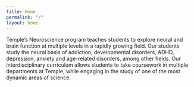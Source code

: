 ```yaml
---
title: Home
permalink: "/"
layout: home
---
```


Temple’s Neuroscience program teaches students to explore neural and brain function at multiple levels in a rapidly growing field. Our students study the neural basis of addiction, developmental disorders, ADHD, depression, anxiety and age-related disorders, among other fields. 
Our interdisciplinary curriculum allows students to take coursework in multiple departments at Temple, while engaging in the study of one of the most  dynamic areas of science.
